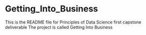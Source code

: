 # Getting_Into_Business

This is the README file for Principles of Data Science first capstone deliverable
The project is called Getting Into Business